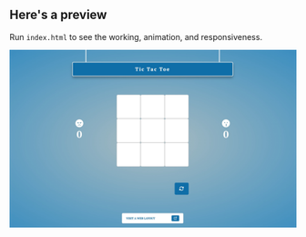 ## Here's a preview
Run `index.html` to see the working, animation, and responsiveness.

![Signup Form UI](preview/bg.jpg)
